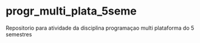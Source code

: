 # progr_multi_plata_5seme
Repositorio para atividade da disciplina programaçao multi plataforma do 5 semestres
